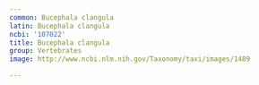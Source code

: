```yaml
---
common: Bucephala clangula
latin: Bucephala clangula
ncbi: '107022'
title: Bucephala clangula
group: Vertebrates
image: http://www.ncbi.nlm.nih.gov/Taxonomy/taxi/images/1489

---
```

